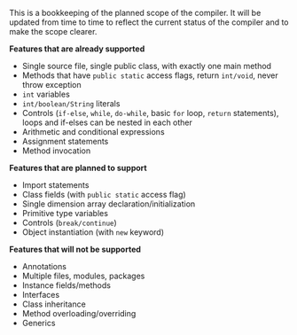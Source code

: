 This is a bookkeeping of the planned scope of the compiler. It will be updated from time to time to reflect the current status of the compiler and to make the scope clearer.

**Features that are already supported**

- Single source file, single public class, with exactly one main method
- Methods that have `public static` access flags, return `int/void`, never throw exception
- `int` variables
- `int/boolean/String` literals
- Controls (`if-else`, `while`, `do-while`, basic `for` loop, `return` statements), loops and if-elses can be nested in each other
- Arithmetic and conditional expressions
- Assignment statements
- Method invocation

**Features that are planned to support**

- Import statements
- Class fields (with `public static` access flag)
- Single dimension array declaration/initialization
- Primitive type variables
- Controls (`break/continue`)
- Object instantiation (with `new` keyword)

**Features that will not be supported**

- Annotations
- Multiple files, modules, packages
- Instance fields/methods
- Interfaces
- Class inheritance
- Method overloading/overriding
- Generics

